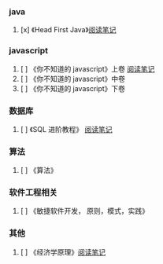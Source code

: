 ### java

1. [x] 《Head First Java》[阅读笔记](https://github.com/liu-dongyu/reading-plan/blob/master/head-first-java/note.md)

### javascript

1. [ ] 《你不知道的 javascript》上卷 [阅读笔记](https://github.com/liu-dongyu/reading-plan/blob/master/u-dont-konw-js/bookone.md)
2. [ ] 《你不知道的 javascript》中卷
3. [ ] 《你不知道的 javascript》下卷

### 数据库

1. [ ] 《SQL 进阶教程》 [阅读笔记](https://github.com/liu-dongyu/reading-plan/blob/master/sql-advanced-terrain/note.md)

### 算法

1. [ ] 《算法》

### 软件工程相关

1. [ ] 《敏捷软件开发， 原则，模式，实践》

### 其他

1. [ ] 《经济学原理》[阅读笔记](https://github.com/liu-dongyu/reading-plan/blob/master/economic-principles/note.md)
